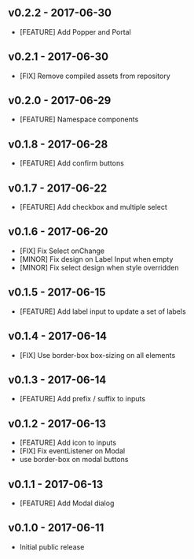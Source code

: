 ## v0.2.2 - 2017-06-30

* [FEATURE] Add Popper and Portal

## v0.2.1 - 2017-06-30

* [FIX] Remove compiled assets from repository

## v0.2.0 - 2017-06-29

* [FEATURE] Namespace components

## v0.1.8 - 2017-06-28

* [FEATURE] Add confirm buttons

## v0.1.7 - 2017-06-22

* [FEATURE] Add checkbox and multiple select

## v0.1.6 - 2017-06-20

* [FIX] Fix Select onChange
* [MINOR] Fix design on Label Input when empty
* [MINOR] Fix select design when style overridden

## v0.1.5 - 2017-06-15

* [FEATURE] Add label input to update a set of labels

## v0.1.4 - 2017-06-14

* [FIX] Use border-box box-sizing on all elements 

## v0.1.3 - 2017-06-14

* [FEATURE] Add prefix / suffix to inputs

## v0.1.2 - 2017-06-13

* [FEATURE] Add icon to inputs
* [FIX] Fix eventListener on Modal
* use border-box on modal buttons

## v0.1.1 - 2017-06-13

* [FEATURE] Add Modal dialog

## v0.1.0 - 2017-06-11

* Initial public release